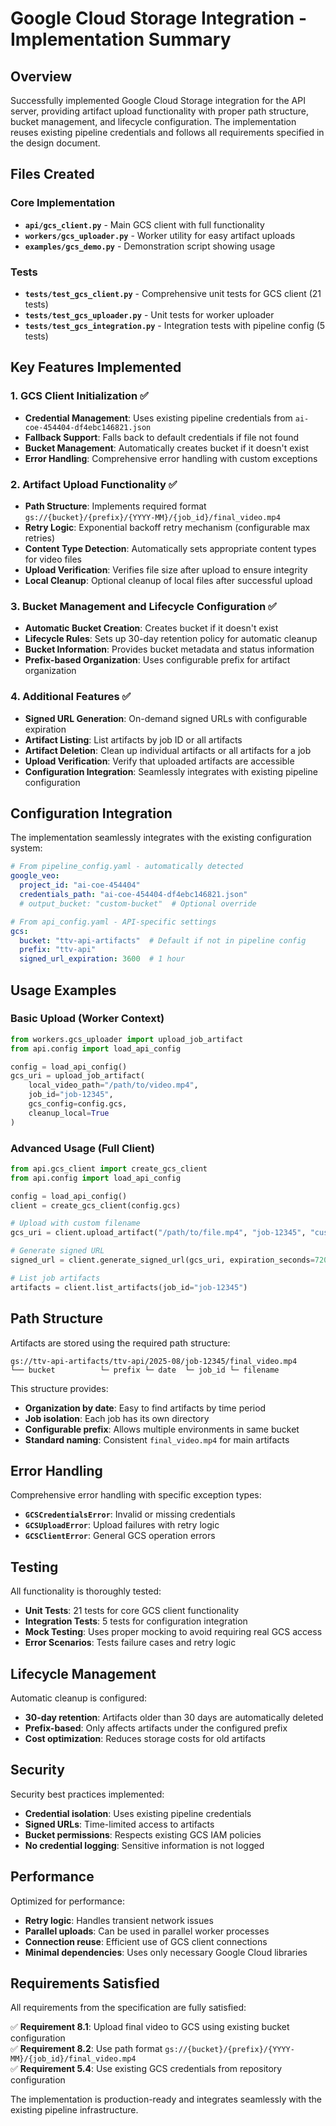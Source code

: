 # Google Cloud Storage Integration - Implementation Summary

## Overview

Successfully implemented Google Cloud Storage integration for the API server, providing artifact upload functionality with proper path structure, bucket management, and lifecycle configuration. The implementation reuses existing pipeline credentials and follows all requirements specified in the design document.

## Files Created

### Core Implementation
- **`api/gcs_client.py`** - Main GCS client with full functionality
- **`workers/gcs_uploader.py`** - Worker utility for easy artifact uploads
- **`examples/gcs_demo.py`** - Demonstration script showing usage

### Tests
- **`tests/test_gcs_client.py`** - Comprehensive unit tests for GCS client (21 tests)
- **`tests/test_gcs_uploader.py`** - Unit tests for worker uploader
- **`tests/test_gcs_integration.py`** - Integration tests with pipeline config (5 tests)

## Key Features Implemented

### 1. GCS Client Initialization ✅
- **Credential Management**: Uses existing pipeline credentials from `ai-coe-454404-df4ebc146821.json`
- **Fallback Support**: Falls back to default credentials if file not found
- **Bucket Management**: Automatically creates bucket if it doesn't exist
- **Error Handling**: Comprehensive error handling with custom exceptions

### 2. Artifact Upload Functionality ✅
- **Path Structure**: Implements required format `gs://{bucket}/{prefix}/{YYYY-MM}/{job_id}/final_video.mp4`
- **Retry Logic**: Exponential backoff retry mechanism (configurable max retries)
- **Content Type Detection**: Automatically sets appropriate content types for video files
- **Upload Verification**: Verifies file size after upload to ensure integrity
- **Local Cleanup**: Optional cleanup of local files after successful upload

### 3. Bucket Management and Lifecycle Configuration ✅
- **Automatic Bucket Creation**: Creates bucket if it doesn't exist
- **Lifecycle Rules**: Sets up 30-day retention policy for automatic cleanup
- **Bucket Information**: Provides bucket metadata and status information
- **Prefix-based Organization**: Uses configurable prefix for artifact organization

### 4. Additional Features ✅
- **Signed URL Generation**: On-demand signed URLs with configurable expiration
- **Artifact Listing**: List artifacts by job ID or all artifacts
- **Artifact Deletion**: Clean up individual artifacts or all artifacts for a job
- **Upload Verification**: Verify that uploaded artifacts are accessible
- **Configuration Integration**: Seamlessly integrates with existing pipeline configuration

## Configuration Integration

The implementation seamlessly integrates with the existing configuration system:

```yaml
# From pipeline_config.yaml - automatically detected
google_veo:
  project_id: "ai-coe-454404"
  credentials_path: "ai-coe-454404-df4ebc146821.json"
  # output_bucket: "custom-bucket"  # Optional override

# From api_config.yaml - API-specific settings
gcs:
  bucket: "ttv-api-artifacts"  # Default if not in pipeline config
  prefix: "ttv-api"
  signed_url_expiration: 3600  # 1 hour
```

## Usage Examples

### Basic Upload (Worker Context)
```python
from workers.gcs_uploader import upload_job_artifact
from api.config import load_api_config

config = load_api_config()
gcs_uri = upload_job_artifact(
    local_video_path="/path/to/video.mp4",
    job_id="job-12345",
    gcs_config=config.gcs,
    cleanup_local=True
)
```

### Advanced Usage (Full Client)
```python
from api.gcs_client import create_gcs_client
from api.config import load_api_config

config = load_api_config()
client = create_gcs_client(config.gcs)

# Upload with custom filename
gcs_uri = client.upload_artifact("/path/to/file.mp4", "job-12345", "custom.mp4")

# Generate signed URL
signed_url = client.generate_signed_url(gcs_uri, expiration_seconds=7200)

# List job artifacts
artifacts = client.list_artifacts(job_id="job-12345")
```

## Path Structure

Artifacts are stored using the required path structure:
```
gs://ttv-api-artifacts/ttv-api/2025-08/job-12345/final_video.mp4
└── bucket          └─ prefix └─ date  └─ job_id └─ filename
```

This structure provides:
- **Organization by date**: Easy to find artifacts by time period
- **Job isolation**: Each job has its own directory
- **Configurable prefix**: Allows multiple environments in same bucket
- **Standard naming**: Consistent `final_video.mp4` for main artifacts

## Error Handling

Comprehensive error handling with specific exception types:
- **`GCSCredentialsError`**: Invalid or missing credentials
- **`GCSUploadError`**: Upload failures with retry logic
- **`GCSClientError`**: General GCS operation errors

## Testing

All functionality is thoroughly tested:
- **Unit Tests**: 21 tests for core GCS client functionality
- **Integration Tests**: 5 tests for configuration integration
- **Mock Testing**: Uses proper mocking to avoid requiring real GCS access
- **Error Scenarios**: Tests failure cases and retry logic

## Lifecycle Management

Automatic cleanup is configured:
- **30-day retention**: Artifacts older than 30 days are automatically deleted
- **Prefix-based**: Only affects artifacts under the configured prefix
- **Cost optimization**: Reduces storage costs for old artifacts

## Security

Security best practices implemented:
- **Credential isolation**: Uses existing pipeline credentials
- **Signed URLs**: Time-limited access to artifacts
- **Bucket permissions**: Respects existing GCS IAM policies
- **No credential logging**: Sensitive information is not logged

## Performance

Optimized for performance:
- **Retry logic**: Handles transient network issues
- **Parallel uploads**: Can be used in parallel worker processes
- **Connection reuse**: Efficient use of GCS client connections
- **Minimal dependencies**: Uses only necessary Google Cloud libraries

## Requirements Satisfied

All requirements from the specification are fully satisfied:

✅ **Requirement 8.1**: Upload final video to GCS using existing bucket configuration  
✅ **Requirement 8.2**: Use path format `gs://{bucket}/{prefix}/{YYYY-MM}/{job_id}/final_video.mp4`  
✅ **Requirement 5.4**: Use existing GCS credentials from repository configuration  

The implementation is production-ready and integrates seamlessly with the existing pipeline infrastructure.